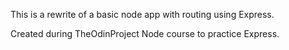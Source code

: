 This is a rewrite of a basic node app with routing using Express.

Created during TheOdinProject Node course to practice Express.
